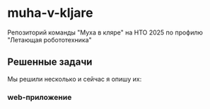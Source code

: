 # muha-v-kljare
Репозиторий команды "Муха в кляре" на НТО 2025 по профилю "Летающая робототехника"
## Решенные задачи
Мы решили несколько и сейчас я опишу их:
### web-приложение


